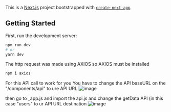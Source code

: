 This is a [Next.js](https://nextjs.org/) project bootstrapped with [`create-next-app`](https://github.com/vercel/next.js/tree/canary/packages/create-next-app).

## Getting Started

First, run the development server:

```bash
npm run dev
# or
yarn dev
```
The http request was made using AXIOS so AXIOS must be installed
```bash
npm i axios

```
 
For this API call to work for you 
You have to change the API baseURL on the "/components/api" to ure API URL
![image](https://user-images.githubusercontent.com/62830716/160488102-c013af39-476c-48d7-90bb-303b54a32d41.png)

then go to _app.js and import the api.js and change the getData API (in this case "users" to ur API URL destination 
![image](https://user-images.githubusercontent.com/62830716/160488822-108c45de-cc9f-4764-a03d-b5f3750b0145.png)

